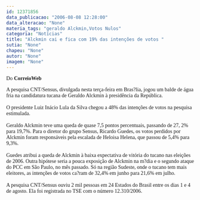 ```yaml
---
id: 12371856
data_publicacao: "2006-08-08 12:28:00"
data_alteracao: "None"
materia_tags: "geraldo Alckmin,Votos Nulos"
categoria: "Notícias"
title: "Alckmin cai e fica com 19% das intenções de votos "
sutia: "None"
chapeu: "None"
autor: "None"
imagem: "None"
---
```

<p><P><FONT face=Verdana>Do <STRONG>CorreioWeb</STRONG> </FONT></P></p>
<p><P><FONT face=Verdana>A pesquisa CNT/Sensus, divulgada nesta terça-feira em Bras?lia, jogou um balde de água fria na candidatura tucana de Geraldo Alckmin à presidência da República.<BR></FONT><FONT face=Verdana><BR>O presidente Luiz Inácio Lula da Silva chegou a 48% das intenções de votos na pesquisa estimulada. <BR></FONT><FONT face=Verdana><BR>Geraldo Alckmin teve uma queda de quase 7,5 pontos percentuais, passando de 27, 2% para 19,7%. Para o diretor do grupo Sensus, Ricardo Guedes, os votos perdidos por Alckmin foram responsáveis pela escalada de Heloisa Helena, que passou de 5,4% para 9,3%. <BR><BR>Guedes atribui a queda de Alckmin à baixa expectativa de vitória do tucano nas eleições de 2006. Outra hipótese seria a pouca exposição de Alckmin na m?dia e o segundo ataque do PCC em São Paulo, no mês passado. Só na região Sudeste, onde o tucano tem mais eleitores, as intenções de votos ca?ram de 32,4% em junho para 21,6% em julho. <BR><BR>A pesquisa CNT/Sensus ouviu 2 mil pessoas em 24 Estados do Brasil entre os dias 1 e 4 de agosto. Ela foi registrada no TSE com o número 12.310/2006.</FONT></P> </p>

